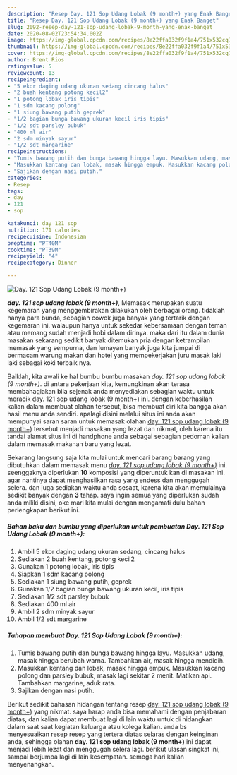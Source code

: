 ```yaml
---
description: "Resep Day. 121 Sop Udang Lobak (9 month+) yang Enak Banget"
title: "Resep Day. 121 Sop Udang Lobak (9 month+) yang Enak Banget"
slug: 2092-resep-day-121-sop-udang-lobak-9-month-yang-enak-banget
date: 2020-08-02T23:54:34.002Z
image: https://img-global.cpcdn.com/recipes/8e22ffa032f9f1a4/751x532cq70/day-121-sop-udang-lobak-9-month-foto-resep-utama.jpg
thumbnail: https://img-global.cpcdn.com/recipes/8e22ffa032f9f1a4/751x532cq70/day-121-sop-udang-lobak-9-month-foto-resep-utama.jpg
cover: https://img-global.cpcdn.com/recipes/8e22ffa032f9f1a4/751x532cq70/day-121-sop-udang-lobak-9-month-foto-resep-utama.jpg
author: Brent Rios
ratingvalue: 5
reviewcount: 13
recipeingredient:
- "5 ekor daging udang ukuran sedang cincang halus"
- "2 buah kentang potong kecil2"
- "1 potong lobak iris tipis"
- "1 sdm kacang polong"
- "1 siung bawang putih geprek"
- "1/2 bagian bunga bawang ukuran kecil iris tipis"
- "1/2 sdt parsley bubuk"
- "400 ml air"
- "2 sdm minyak sayur"
- "1/2 sdt margarine"
recipeinstructions:
- "Tumis bawang putih dan bunga bawang hingga layu. Masukkan udang, masak hingga berubah warna. Tambahkan air, masak hingga mendidih."
- "Masukkan kentang dan lobak, masak hingga empuk. Masukkan kacang polong dan parsley bubuk, masak lagi sekitar 2 menit. Matikan api. Tambahkan margarine, aduk rata."
- "Sajikan dengan nasi putih."
categories:
- Resep
tags:
- day
- 121
- sop

katakunci: day 121 sop 
nutrition: 171 calories
recipecuisine: Indonesian
preptime: "PT40M"
cooktime: "PT39M"
recipeyield: "4"
recipecategory: Dinner

---
```



![Day. 121 Sop Udang Lobak (9 month+)](https://img-global.cpcdn.com/recipes/8e22ffa032f9f1a4/751x532cq70/day-121-sop-udang-lobak-9-month-foto-resep-utama.jpg)

<b><i>day. 121 sop udang lobak (9 month+)</i></b>, Memasak merupakan suatu kegemaran yang menggembirakan dilakukan oleh berbagai orang. tidaklah hanya para bunda, sebagian cowok juga banyak yang tertarik dengan kegemaran ini. walaupun hanya untuk sekedar kebersamaan dengan teman atau memang sudah menjadi hobi dalam dirinya. maka dari itu dalam dunia masakan sekarang sedikit banyak ditemukan pria dengan ketrampilan memasak yang sempurna, dan lumayan banyak juga kita jumpai di bermacam warung makan dan hotel yang mempekerjakan juru masak laki laki sebagai koki terbaik nya.

Baiklah, kita awali ke hal bumbu bumbu masakan <i>day. 121 sop udang lobak (9 month+)</i>. di antara pekerjaan kita, kemungkinan akan terasa membahagiakan bila sejenak anda menyediakan sebagian waktu untuk meracik day. 121 sop udang lobak (9 month+) ini. dengan keberhasilan kalian dalam membuat olahan tersebut, bisa membuat diri kita bangga akan hasil menu anda sendiri. apalagi disini melalui situs ini anda akan mempunyai saran saran untuk memasak olahan <u>day. 121 sop udang lobak (9 month+)</u> tersebut menjadi masakan yang lezat dan nikmat, oleh karena itu tandai alamat situs ini di handphone anda sebagai sebagian pedoman kalian dalam memasak makanan baru yang lezat.




Sekarang langsung saja kita mulai untuk mencari barang barang yang dibutuhkan dalam memasak menu <u><i>day. 121 sop udang lobak (9 month+)</i></u> ini. seenggaknya diperlukan <b>10</b> komposisi yang diperuntuk kan di masakan ini. agar nantinya dapat menghasilkan rasa yang endess dan menggugah selera. dan juga sediakan waktu anda sesaat, karena kita akan memulainya sedikit banyak dengan <b>3</b> tahap. saya ingin semua yang diperlukan sudah anda miliki disini, oke mari kita mulai dengan mengamati dulu bahan perlengkapan berikut ini.

<!--inarticleads1-->

##### Bahan baku dan bumbu yang diperlukan untuk pembuatan Day. 121 Sop Udang Lobak (9 month+):

1. Ambil 5 ekor daging udang ukuran sedang, cincang halus
1. Sediakan 2 buah kentang, potong kecil2
1. Gunakan 1 potong lobak, iris tipis
1. Siapkan 1 sdm kacang polong
1. Sediakan 1 siung bawang putih, geprek
1. Gunakan 1/2 bagian bunga bawang ukuran kecil, iris tipis
1. Sediakan 1/2 sdt parsley bubuk
1. Sediakan 400 ml air
1. Ambil 2 sdm minyak sayur
1. Ambil 1/2 sdt margarine




<!--inarticleads2-->

##### Tahapan membuat Day. 121 Sop Udang Lobak (9 month+):

1. Tumis bawang putih dan bunga bawang hingga layu. Masukkan udang, masak hingga berubah warna. Tambahkan air, masak hingga mendidih.
1. Masukkan kentang dan lobak, masak hingga empuk. Masukkan kacang polong dan parsley bubuk, masak lagi sekitar 2 menit. Matikan api. Tambahkan margarine, aduk rata.
1. Sajikan dengan nasi putih.




Berikut sedikit bahasan hidangan tentang resep <u>day. 121 sop udang lobak (9 month+)</u> yang nikmat. saya harap anda bisa memahami dengan penjabaran diatas, dan kalian dapat membuat lagi di lain waktu untuk di hidangkan dalam saat saat kegiatan keluarga atau kolega kalian. anda bs menyesuaikan resep resep yang tertera diatas selaras dengan keinginan anda, sehingga olahan <b>day. 121 sop udang lobak (9 month+)</b> ini dapat menjadi lebih lezat dan menggugah selera lagi. berikut ulasan singkat ini, sampai berjumpa lagi di lain kesempatan. semoga hari kalian menyenangkan.
